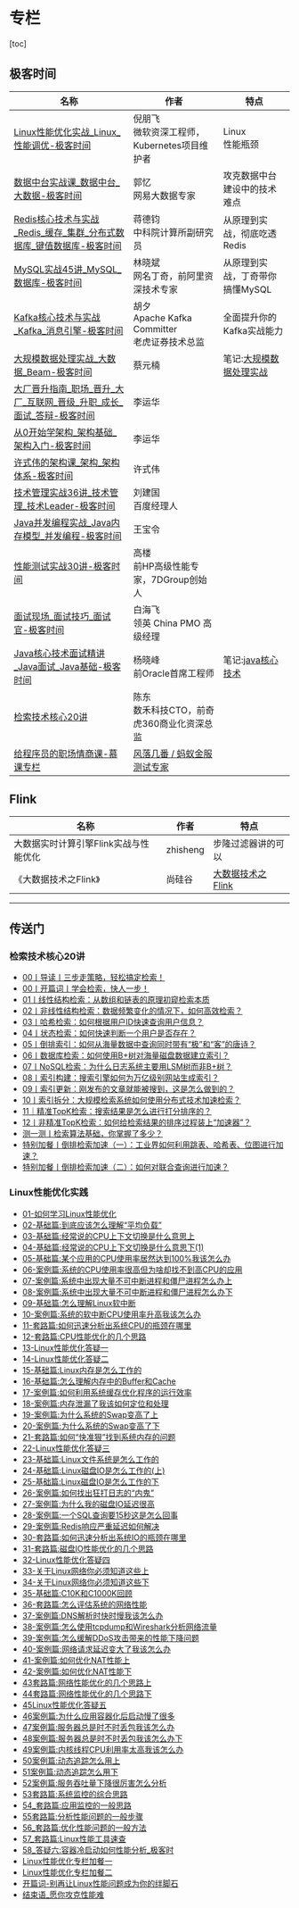 # 专栏

[toc]

## 极客时间

| 名称                                                         | 作者                                                         | 特点                                                   |
| ------------------------------------------------------------ | ------------------------------------------------------------ | ------------------------------------------------------ |
| [Linux性能优化实战_Linux_性能调优-极客时间](https://time.geekbang.org/column/intro/140) | 倪朋飞<br />微软资深工程师，<br />Kubernetes项目维护者       | Linux<br />性能瓶颈                                    |
| [数据中台实战课_数据中台_大数据-极客时间](https://time.geekbang.org/column/intro/100049101) | 郭忆<br />网易大数据专家                                     | 攻克数据中台建设中的技术难点                           |
| [Redis核心技术与实战_Redis_缓存_集群_分布式数据库_键值数据库-极客时间](https://time.geekbang.org/column/intro/329) | 蒋德钧<br />中科院计算所副研究员                             | 从原理到实战，彻底吃透 Redis                           |
| [MySQL实战45讲_MySQL_数据库-极客时间](https://time.geekbang.org/column/intro/100020801) | 林晓斌<br />网名丁奇，前阿里资深技术专家                     | 从原理到实战，丁奇带你搞懂MySQL                        |
| [Kafka核心技术与实战_Kafka_消息引擎-极客时间](https://time.geekbang.org/column/intro/100029201) | 胡夕<br />Apache Kafka Committer<br />老虎证券技术总监       | 全面提升你的Kafka实战能力                              |
| [大规模数据处理实战_大数据_Beam-极客时间](https://time.geekbang.org/column/intro/167) | 蔡元楠                                                       | 笔记:[大规模数据处理实战](/bigdata/大规模数据处理实战) |
| [大厂晋升指南_职场_晋升_大厂_互联网_晋级_升职_成长_面试_答辩-极客时间](https://time.geekbang.org/column/intro/100064501) | 李运华                                                       |                                                        |
| [从0开始学架构_架构基础_架构入门-极客时间](https://time.geekbang.org/column/intro/81) | 李运华                                                       |                                                        |
| [许式伟的架构课_架构_架构体系-极客时间](https://time.geekbang.org/column/intro/100025201) | 许式伟                                                       |                                                        |
| [技术管理实战36讲_技术管理_技术Leader-极客时间](https://time.geekbang.org/column/intro/100014301) | 刘建国 <br />百度经理人                                      |                                                        |
| [Java并发编程实战_Java内存模型_并发编程-极客时间](https://time.geekbang.org/column/intro/100023901) | 王宝令                                                       |                                                        |
| [性能测试实战30讲-极客时间](https://time.geekbang.org/column/intro/100042501) | 高楼 <br />前HP高级性能专家，7DGroup创始人                   |                                                        |
| [面试现场_面试技巧_面试官-极客时间](https://time.geekbang.org/column/intro/100023401) | 白海飞<br />领英 China PMO 高级经理                          |                                                        |
| [Java核心技术面试精讲_Java面试_Java基础-极客时间](https://time.geekbang.org/column/intro/100006701) | 杨晓峰<br />前Oracle首席工程师                               | 笔记:[java核心技术](/java/java核心技术)                |
| [检索技术核心20讲](https://time.geekbang.org/column/intro/298) | 陈东<br />数禾科技CTO，前奇虎360商业化资深总监               |                                                        |
| [给程序员的职场情商课-慕课专栏](https://www.imooc.com/read/62) | [风落几番 / 蚂蚁金服测试专家](https://www.imooc.com/u/6433657) |                                                        |



## Flink

| 名称                                  | 作者     | 特点                                                         |
| ------------------------------------- | -------- | ------------------------------------------------------------ |
| 大数据实时计算引擎Flink实战与性能优化 | zhisheng | 步隆过滤器讲的可以                                           |
| 《大数据技术之Flink》                 | 尚硅谷   | [大数据技术之Flink](http://index.lovedata.net/大数据技术之Flink.pdf) |



---

## 传送门

### 检索技术核心20讲

- [00丨导读丨三步走策略，轻松搞定检索！](http://index.lovedata.net/00丨导读丨三步走策略，轻松搞定检索！.html)
- [00丨开篇词丨学会检索，快人一步！](http://index.lovedata.net/00丨开篇词丨学会检索，快人一步！.html)
- [01丨线性结构检索：从数组和链表的原理初窥检索本质](http://index.lovedata.net/01丨线性结构检索：从数组和链表的原理初窥检索本质.html)
- [02丨非线性结构检索：数据频繁变化的情况下，如何高效检索？](http://index.lovedata.net/02丨非线性结构检索：数据频繁变化的情况下，如何高效检索？.html)
- [03丨哈希检索：如何根据用户ID快速查询用户信息？](http://index.lovedata.net/03丨哈希检索：如何根据用户ID快速查询用户信息？.html)
- [04丨状态检索：如何快速判断一个用户是否存在？](http://index.lovedata.net/04丨状态检索：如何快速判断一个用户是否存在？.html)
- [05丨倒排索引：如何从海量数据中查询同时带有“极”和“客”的唐诗？](http://index.lovedata.net/05丨倒排索引：如何从海量数据中查询同时带有"极"和"客"的唐诗？.html)
- [06丨数据库检索：如何使用B+树对海量磁盘数据建立索引？](http://index.lovedata.net/06丨数据库检索：如何使用B+树对海量磁盘数据建立索引？.html)
- [07丨NoSQL检索：为什么日志系统主要用LSM树而非B+树？](http://index.lovedata.net/07丨NoSQL检索：为什么日志系统主要用LSM树而非B+树？.html)
- [08丨索引构建：搜索引擎如何为万亿级别网站生成索引？](http://index.lovedata.net/08丨索引构建：搜索引擎如何为万亿级别网站生成索引？.html)
- [09丨索引更新：刚发布的文章就能被搜到，这是怎么做到的？](http://index.lovedata.net/09丨索引更新：刚发布的文章就能被搜到，这是怎么做到的？.html)
- [10丨索引拆分：大规模检索系统如何使用分布式技术加速检索？](http://index.lovedata.net/10丨索引拆分：大规模检索系统如何使用分布式技术加速检索？.html)
- [11｜精准TopK检索：搜索结果是怎么进行打分排序的？](http://index.lovedata.net/11｜精准TopK检索：搜索结果是怎么进行打分排序的？.html)
- [12丨非精准TopK检索：如何给检索结果的排序过程装上“加速器”？](http://index.lovedata.net/12丨非精准TopK检索：如何给检索结果的排序过程装上"加速器"？.html)
- [测一测丨检索算法基础，你掌握了多少？](http://index.lovedata.net/测一测丨检索算法基础，你掌握了多少？.html)
- [特别加餐丨倒排检索加速（一）：工业界如何利用跳表、哈希表、位图进行加速？](http://index.lovedata.net/特别加餐丨倒排检索加速（一）：工业界如何利用跳表、哈希表、位图进行加速？.html)
- [特别加餐丨倒排检索加速（二）：如何对联合查询进行加速？](http://index.lovedata.net/特别加餐丨倒排检索加速（二）：如何对联合查询进行加速？.html)



### Linux性能优化实践

- [01-如何学习Linux性能优化](http://index.lovedata.net/01-如何学习Linux性能优化.pdf)
- [02-基础篇:到底应该怎么理解“平均负载”](http://index.lovedata.net/02-基础篇:到底应该怎么理解“平均负载”.pdf)
- [03-基础篇:经常说的CPU上下文切换是什么意思上](http://index.lovedata.net/03-基础篇:经常说的CPU上下文切换是什么意思上.pdf)
- [04-基础篇:经常说的CPU上下文切换是什么意思下(1)](http://index.lovedata.net/04-基础篇:经常说的CPU上下文切换是什么意思下(1).pdf)
- [05-基础篇:某个应用的CPU使用率居然达到100%我该怎么办](http://index.lovedata.net/05-基础篇:某个应用的CPU使用率居然达到100%我该怎么办.pdf)
- [06-案例篇:系统的CPU使用率很高但为啥却找不到高CPU的应用](http://index.lovedata.net/06-案例篇:系统的CPU使用率很高但为啥却找不到高CPU的应用.pdf)
- [07-案例篇:系统中出现大量不可中断进程和僵尸进程怎么办上](http://index.lovedata.net/07-案例篇:系统中出现大量不可中断进程和僵尸进程怎么办上.pdf)
- [08-案例篇:系统中出现大量不可中断进程和僵尸进程怎么办下](http://index.lovedata.net/08-案例篇:系统中出现大量不可中断进程和僵尸进程怎么办下.pdf)
- [09-基础篇:怎么理解Linux软中断](http://index.lovedata.net/09-基础篇:怎么理解Linux软中断.pdf)
- [10-案例篇:系统的软中断CPU使用率升高我该怎么办](http://index.lovedata.net/10-案例篇:系统的软中断CPU使用率升高我该怎么办.pdf)
- [11-套路篇:如何迅速分析出系统CPU的瓶颈在哪里](http://index.lovedata.net/11-套路篇:如何迅速分析出系统CPU的瓶颈在哪里.pdf)
- [12-套路篇:CPU性能优化的几个思路](http://index.lovedata.net/12-套路篇:CPU性能优化的几个思路.pdf)
- [13-Linux性能优化答疑一](http://index.lovedata.net/13-Linux性能优化答疑一.pdf)
- [14-Linux性能优化答疑二](http://index.lovedata.net/14-Linux性能优化答疑二.pdf)
- [15-基础篇:Linux内存是怎么工作的](http://index.lovedata.net/15-基础篇:Linux内存是怎么工作的.pdf)
- [16-基础篇:怎么理解内存中的Buffer和Cache](http://index.lovedata.net/16-基础篇:怎么理解内存中的Buffer和Cache.pdf)
- [17-案例篇:如何利用系统缓存优化程序的运行效率](http://index.lovedata.net/17-案例篇:如何利用系统缓存优化程序的运行效率.pdf)
- [18-案例篇:内存泄漏了我该如何定位和处理](http://index.lovedata.net/18-案例篇:内存泄漏了我该如何定位和处理.pdf)
- [19-案例篇:为什么系统的Swap变高了上](http://index.lovedata.net/19-案例篇:为什么系统的Swap变高了上.pdf)
- [20-案例篇:为什么系统的Swap变高了下](http://index.lovedata.net/20-案例篇:为什么系统的Swap变高了下.pdf)
- [21-套路篇:如何“快准狠”找到系统内存的问题](http://index.lovedata.net/21-套路篇:如何“快准狠”找到系统内存的问题.pdf)
- [22-Linux性能优化答疑三](http://index.lovedata.net/22-Linux性能优化答疑三.pdf)
- [23-基础篇:Linux文件系统是怎么工作的](http://index.lovedata.net/23-基础篇:Linux文件系统是怎么工作的.pdf)
- [24-基础篇:Linux磁盘IO是怎么工作的(上)](http://index.lovedata.net/24-基础篇:Linux磁盘IO是怎么工作的(上).pdf)
- [25-基础篇:Linux磁盘IO是怎么工作的下](http://index.lovedata.net/25-基础篇:Linux磁盘IO是怎么工作的下.pdf)
- [26-案例篇:如何找出狂打日志的“内鬼”](http://index.lovedata.net/26-案例篇:如何找出狂打日志的“内鬼”.pdf)
- [27-案例篇:为什么我的磁盘IO延迟很高](http://index.lovedata.net/27-案例篇:为什么我的磁盘IO延迟很高.pdf)
- [28-案例篇:一个SQL查询要15秒这是怎么回事](http://index.lovedata.net/28-案例篇:一个SQL查询要15秒这是怎么回事.pdf)
- [29-案例篇:Redis响应严重延迟如何解决](http://index.lovedata.net/29-案例篇:Redis响应严重延迟如何解决.pdf)
- [30-套路篇:如何迅速分析出系统IO的瓶颈在哪里](http://index.lovedata.net/30-套路篇:如何迅速分析出系统IO的瓶颈在哪里.pdf)
- [31-套路篇:磁盘IO性能优化的几个思路](http://index.lovedata.net/31-套路篇:磁盘IO性能优化的几个思路.pdf)
- [32-Linux性能优化答疑四](http://index.lovedata.net/32-Linux性能优化答疑四.pdf)
- [33-关于Linux网络你必须知道这些上](http://index.lovedata.net/33-关于Linux网络你必须知道这些上.pdf)
- [34-关于Linux网络你必须知道这些下](http://index.lovedata.net/34-关于Linux网络你必须知道这些下.pdf)
- [35-基础篇:C10K和C1000K回顾](http://index.lovedata.net/35-基础篇:C10K和C1000K回顾.pdf)
- [36-套路篇:怎么评估系统的网络性能](http://index.lovedata.net/36-套路篇:怎么评估系统的网络性能.pdf)
- [37-案例篇:DNS解析时快时慢我该怎么办](http://index.lovedata.net/37-案例篇:DNS解析时快时慢我该怎么办.pdf)
- [38-案例篇:怎么使用tcpdump和Wireshark分析网络流量](http://index.lovedata.net/38-案例篇:怎么使用tcpdump和Wireshark分析网络流量.pdf)
- [39-案例篇:怎么缓解DDoS攻击带来的性能下降问题](http://index.lovedata.net/39-案例篇:怎么缓解DDoS攻击带来的性能下降问题.pdf)
- [40-案例篇:网络请求延迟变大了我该怎么办](http://index.lovedata.net/40-案例篇:网络请求延迟变大了我该怎么办.pdf)
- [41-案例篇:如何优化NAT性能上](http://index.lovedata.net/41-案例篇:如何优化NAT性能上.pdf)
- [42-案例篇:如何优化NAT性能下](http://index.lovedata.net/42-案例篇:如何优化NAT性能下.pdf)
- [43套路篇:网络性能优化的几个思路上](http://index.lovedata.net/43套路篇:网络性能优化的几个思路上.pdf)
- [44套路篇:网络性能优化的几个思路下](http://index.lovedata.net/44套路篇:网络性能优化的几个思路下.pdf)
- [45Linux性能优化答疑五](http://index.lovedata.net/45Linux性能优化答疑五.pdf)
- [46案例篇:为什么应用容器化后启动慢了很多](http://index.lovedata.net/46案例篇:为什么应用容器化后启动慢了很多.pdf)
- [47案例篇:服务器总是时不时丢包我该怎么办](http://index.lovedata.net/47案例篇:服务器总是时不时丢包我该怎么办.pdf)
- [48案例篇:服务器总是时不时丢包我该怎么办下](http://index.lovedata.net/48案例篇:服务器总是时不时丢包我该怎么办下.pdf)
- [49案例篇:内核线程CPU利用率太高我该怎么办](http://index.lovedata.net/49案例篇:内核线程CPU利用率太高我该怎么办.pdf)
- [50案例篇:动态追踪怎么用上](http://index.lovedata.net/50案例篇:动态追踪怎么用上.pdf)
- [51案例篇:动态追踪怎么用下](http://index.lovedata.net/51案例篇:动态追踪怎么用下.pdf)
- [52案例篇:服务吞吐量下降很厉害怎么分析](http://index.lovedata.net/52案例篇:服务吞吐量下降很厉害怎么分析.pdf)
- [53套路篇:系统监控的综合思路](http://index.lovedata.net/53套路篇:系统监控的综合思路.pdf)
- [54_套路篇:应用监控的一般思路](http://index.lovedata.net/54_套路篇:应用监控的一般思路.pdf)
- [55套路篇:分析性能问题的一般步骤](http://index.lovedata.net/55套路篇:分析性能问题的一般步骤.pdf)
- [56_套路篇:优化性能问题的一般方法](http://index.lovedata.net/56_套路篇:优化性能问题的一般方法.pdf)
- [57_套路篇:Linux性能工具速查](http://index.lovedata.net/57_套路篇:Linux性能工具速查.pdf)
- [58_答疑六:容器冷启动如何性能分析_极客时](http://index.lovedata.net/58_答疑六:容器冷启动如何性能分析_极客时.pdf)
- [Linux性能优化专栏加餐一](http://index.lovedata.net/Linux性能优化专栏加餐一.pdf)
- [Linux性能优化专栏加餐二](http://index.lovedata.net/Linux性能优化专栏加餐二.pdf)
- [开篇词-别再让Linux性能问题成为你的绊脚石](http://index.lovedata.net/开篇词-别再让Linux性能问题成为你的绊脚石.pdf)
- [结束语_愿你攻克性能难](http://index.lovedata.net/结束语_愿你攻克性能难.pdf)

